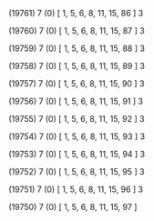 (19761) 7 (0) [ 1, 5, 6, 8, 11, 15, 86 ] 3 


(19760) 7 (0) [ 1, 5, 6, 8, 11, 15, 87 ] 3 


(19759) 7 (0) [ 1, 5, 6, 8, 11, 15, 88 ] 3 


(19758) 7 (0) [ 1, 5, 6, 8, 11, 15, 89 ] 3 


(19757) 7 (0) [ 1, 5, 6, 8, 11, 15, 90 ] 3 


(19756) 7 (0) [ 1, 5, 6, 8, 11, 15, 91 ] 3 


(19755) 7 (0) [ 1, 5, 6, 8, 11, 15, 92 ] 3 


(19754) 7 (0) [ 1, 5, 6, 8, 11, 15, 93 ] 3 


(19753) 7 (0) [ 1, 5, 6, 8, 11, 15, 94 ] 3 


(19752) 7 (0) [ 1, 5, 6, 8, 11, 15, 95 ] 3 


(19751) 7 (0) [ 1, 5, 6, 8, 11, 15, 96 ] 3 


(19750) 7 (0) [ 1, 5, 6, 8, 11, 15, 97 ]  

